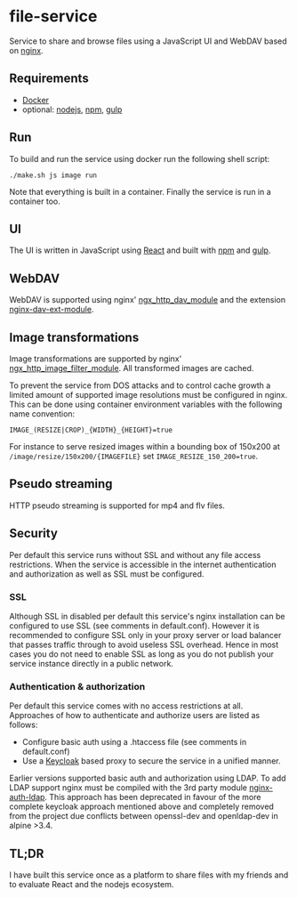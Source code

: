 # file-service
Service to share and browse files using a JavaScript UI and WebDAV based on [nginx](http://nginx.org).

## Requirements

- [Docker](https://www.docker.com/)
- optional: [nodejs](https://nodejs.org/), [npm](https://www.npmjs.com/), [gulp](http://gulpjs.com/)


## Run

To build and run the service using docker run the following shell script:
```
./make.sh js image run
```
Note that everything is built in a container. Finally the service is run in a container too.


## UI

The UI is written in JavaScript using [React](https://facebook.github.io/react/) and built with [npm](https://www.npmjs.com/) and [gulp](http://gulpjs.com/).


## WebDAV

WebDAV is supported using nginx' [ngx_http_dav_module](http://nginx.org/en/docs/http/ngx_http_dav_module.html) and the extension [nginx-dav-ext-module](https://github.com/arut/nginx-dav-ext-module).


## Image transformations

Image transformations are supported by nginx' [ngx_http_image_filter_module](http://nginx.org/en/docs/http/ngx_http_image_filter_module.html).
All transformed images are cached.

To prevent the service from DOS attacks and to control cache growth a limited amount of supported image resolutions must be configured in nginx.
This can be done using container environment variables with the following name convention:
```
IMAGE_(RESIZE|CROP)_{WIDTH}_{HEIGHT}=true
```

For instance to serve resized images within a bounding box of 150x200 at `/image/resize/150x200/{IMAGEFILE}` set `IMAGE_RESIZE_150_200=true`.


## Pseudo streaming

HTTP pseudo streaming is supported for mp4 and flv files.


## Security

Per default this service runs without SSL and without any file access restrictions.
When the service is accessible in the internet authentication and authorization as well as SSL must be configured.

### SSL

Although SSL in disabled per default this service's nginx installation can be configured to use SSL (see comments in default.conf).
However it is recommended to configure SSL only in your proxy server or load balancer that passes traffic through to avoid useless SSL overhead.
Hence in most cases you do not need to enable SSL as long as you do not publish your service instance directly in a public network.

### Authentication & authorization

Per default this service comes with no access restrictions at all.
Approaches of how to authenticate and authorize users are listed as follows:

- Configure basic auth using a .htaccess file (see comments in default.conf)
- Use a [Keycloak](http://www.keycloak.org/) based proxy to secure the service in a unified manner.

Earlier versions supported basic auth and authorization using LDAP.
To add LDAP support nginx must be compiled with the 3rd party module [nginx-auth-ldap](https://github.com/kvspb/nginx-auth-ldap).
This approach has been deprecated in favour of the more complete keycloak approach mentioned above and completely removed from the project due conflicts between openssl-dev and openldap-dev in alpine >3.4.


## TL;DR

I have built this service once as a platform to share files with my friends and to evaluate React and the nodejs ecosystem.
